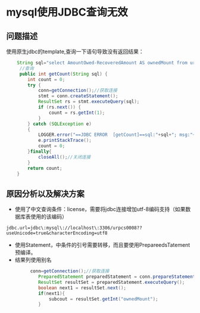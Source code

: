 # mysql使用JDBC查询无效


## 问题描述

使用原生jdbc的template,查询一下语句导致没有返回结果：

```java
	String sql="select AmountOwed-RecoveredAmount AS ownedMount from urpcs_blacklistrecord where License='"+license+"' and AmountOwed>RecoveredAmount and TotalSubCentre="+totalSubCentre;
     //查询
     public int getCount(String sql) {
		int count = 0;
		try {
			conn=getConnection();//获取连接
			stmt = conn.createStatement();
			ResultSet rs = stmt.executeQuery(sql);
			if (rs.next()) {
				count = rs.getInt(1);
			}
		} catch (SQLException e) 
		{
		    LOGGER.error("==JDBC ERROR  [getCount]==sql:"+sql+"; msg:"+e.getMessage());
			e.printStackTrace();
			count = 0;
		}finally{
			closeAll();//关闭连接
		}
		return count;
	}
```

## 原因分析以及解决方案

* 使用了中文查询条件：license，需要将jdbc连接增加utf-8编码支持（如果数据库表使用的该编码）

```
jdbc.url=jdbc\:mysql\://localhost\:3306/urpcs0008??useUnicode=true&characterEncoding=utf8
```

* 使用Statement，中条件的引号需要转移，而且要使用PrepareedsTatement预编译。
* 结果列使用别名
      
```java
         conn=getConnection();//获取连接
            PreparedStatement preparedStatement = conn.prepareStatement(sql);
            ResultSet resultSet = preparedStatement.executeQuery();
            boolean next1 = resultSet.next();
            if(next1){
                subcout = resultSet.getInt("ownedMount");
            }
```
